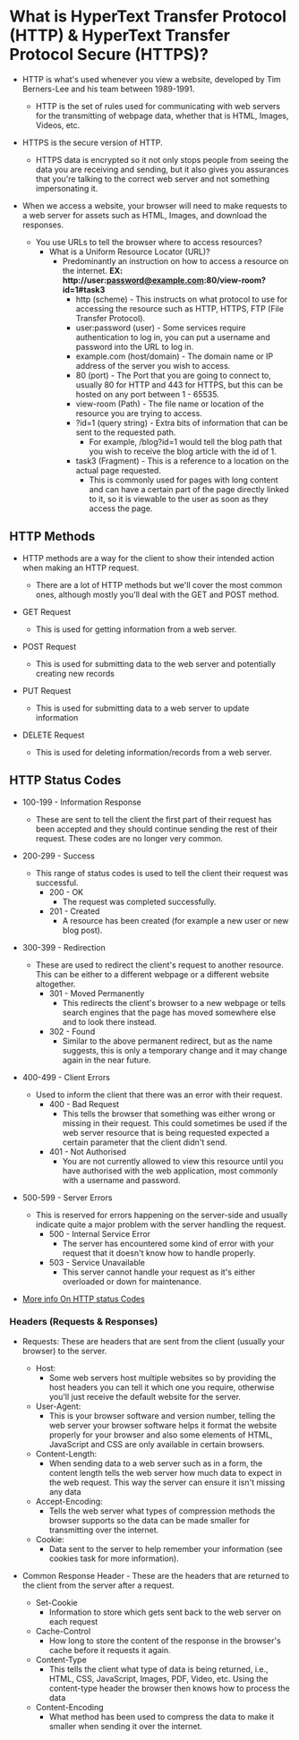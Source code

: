 # What is HyperText Transfer Protocol (HTTP) & HyperText Transfer Protocol Secure (HTTPS)?

- HTTP is what's used whenever you view a website, developed by Tim Berners-Lee and his team between 1989-1991.
  - HTTP is the set of rules used for communicating with web servers for the transmitting of webpage data, whether that is HTML, Images, Videos, etc.

- HTTPS is the secure version of HTTP.
  - HTTPS data is encrypted so it not only stops people from seeing the data you are receiving and sending, but it also gives you assurances that you're talking to the correct web server and not something impersonating it.

- When we access a website, your browser will need to make requests to a web server for assets such as HTML, Images, and download the responses.
  - You use URLs to tell the browser where to access resources?
    - What is a Uniform Resource Locator (URL)?
      - Predominantly an instruction on how to access a resource on the internet.
        **EX: http://user:password@example.com:80/view-room?id=1#task3**
        - http (scheme) - This instructs on what protocol to use for accessing the resource such as HTTP, HTTPS, FTP (File Transfer Protocol).
        - user:password (user) - Some services require authentication to log in, you can put a username and password into the URL to log in.
        - example.com (host/domain) - The domain name or IP address of the server you wish to access.
        - 80 (port) - The Port that you are going to connect to, usually 80 for HTTP and 443 for HTTPS, but this can be hosted on any port between 1 - 65535.
        - view-room (Path) - The file name or location of the resource you are trying to access.
        - ?id=1 (query string) - Extra bits of information that can be sent to the requested path.
          - For example, /blog?id=1 would tell the blog path that you wish to receive the blog article with the id of 1.
        - task3 (Fragment) - This is a reference to a location on the actual page requested.
          - This is commonly used for pages with long content and can have a certain part of the page directly linked to it, so it is viewable to the user as soon as they access the page.

## HTTP Methods

- HTTP methods are a way for the client to show their intended action when making an HTTP request.
  - There are a lot of HTTP methods but we'll cover the most common ones, although mostly you'll deal with the GET and POST method.

- GET Request
  - This is used for getting information from a web server.

- POST Request
  - This is used for submitting data to the web server and potentially creating new records

- PUT Request
  - This is used for submitting data to a web server to update information

- DELETE Request
  - This is used for deleting information/records from a web server.

## HTTP Status Codes

- 100-199 - Information Response
  - These are sent to tell the client the first part of their request has been accepted and they should continue sending the rest of their request. These codes are no longer very common.

- 200-299 - Success
  - This range of status codes is used to tell the client their request was successful.
    - 200 - OK
      - The request was completed successfully.
    - 201 - Created
      - A resource has been created (for example a new user or new blog post).

- 300-399 - Redirection
  - These are used to redirect the client's request to another resource. This can be either to a different webpage or a different website altogether.
    - 301 - Moved Permanently
      - This redirects the client's browser to a new webpage or tells search engines that the page has moved somewhere else and to look there instead.
    - 302 - Found
      - Similar to the above permanent redirect, but as the name suggests, this is only a temporary change and it may change again in the near future.

- 400-499 - Client Errors
  - Used to inform the client that there was an error with their request.
    - 400 - Bad Request
      - This tells the browser that something was either wrong or missing in their request. This could sometimes be used if the web server resource that is being requested expected a certain parameter that the client didn't send.
    - 401 - Not Authorised
      - You are not currently allowed to view this resource until you have authorised with the web application, most commonly with a username and password.

- 500-599 - Server Errors
  - This is reserved for errors happening on the server-side and usually indicate quite a major problem with the server handling the request.
    - 500 - Internal Service Error
      - The server has encountered some kind of error with your request that it doesn't know how to handle properly.
    - 503 - Service Unavailable
      - This server cannot handle your request as it's either overloaded or down for maintenance.

- [More info On HTTP status Codes](<https://developer.mozilla.org/en-US/docs/Web/HTTP/Status>)

### Headers (Requests & Responses)

- Requests: These are headers that are sent from the client (usually your browser) to the server.
  - Host:
    - Some web servers host multiple websites so by providing the host headers you can tell it which one you require, otherwise you'll just receive the default website for the server.
  - User-Agent:
    - This is your browser software and version number, telling the web server your browser software helps it format the website properly for your browser and also some elements of HTML, JavaScript and CSS are only available in certain browsers.
  - Content-Length:
    - When sending data to a web server such as in a form, the content length tells the web server how much data to expect in the web request. This way the server can ensure it isn't missing any data
  - Accept-Encoding:
    - Tells the web server what types of compression methods the browser supports so the data can be made smaller for transmitting over the internet.
  - Cookie:
    - Data sent to the server to help remember your information (see cookies task for more information).

- Common Response Header - These are the headers that are returned to the client from the server after a request.
  - Set-Cookie
    - Information to store which gets sent back to the web server on each request
  - Cache-Control
    - How long to store the content of the response in the browser's cache before it requests it again.
  - Content-Type
    - This tells the client what type of data is being returned, i.e., HTML, CSS, JavaScript, Images, PDF, Video, etc. Using the content-type header the browser then knows how to process the data
  - Content-Encoding
    - What method has been used to compress the data to make it smaller when sending it over the internet.




















































